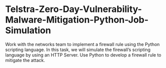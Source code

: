 # Telstra-Zero-Day-Vulnerability-Malware-Mitigation-Python-Job-Simulation
Work with the networks team to implement a firewall rule using the Python scripting language.
In this task, we will simulate the firewall’s scripting language by using an HTTP Server.
Use Python to develop a firewall rule to mitigate the attack. 
